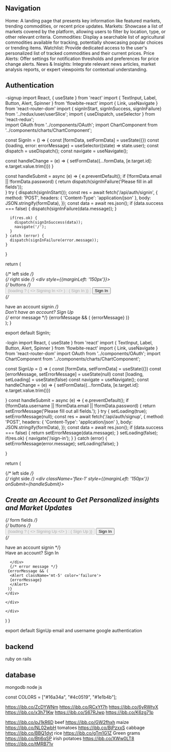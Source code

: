 ## Navigation

Home: A landing page that presents key information like featured markets, trending commodities, or recent price updates.
Markets: Showcase a list of markets covered by the platform, allowing users to filter by location, type, or other relevant criteria.
Commodities: Display a searchable list of agricultural commodities available for tracking, potentially showcasing popular choices or trending items.
Watchlist: Provide dedicated access to the user's personalized list of tracked commodities and their current prices.
Price Alerts: Offer settings for notification thresholds and preferences for price change alerts.
News & Insights: Integrate relevant news articles, market analysis reports, or expert viewpoints for contextual understanding.
## Authentication

-signup
import React, { useState } from 'react'
import { TextInput, Label, Button, Alert, Spinner } from 'flowbite-react'
import { Link, useNavigate } from 'react-router-dom'
import { signInStart, signInSuccess, signInFailure} from '../redux/user/userSlice';
import { useDispatch, useSelector } from 'react-redux';  
import OAuth from '../components/OAuth';
import ChartComponent from '../components/charts/ChartComponent';

const SignIn = () => {
  const [formData, setFormData] = useState({})
  const {loading, error: errorMessage} = useSelector((state) => state.user);
  const dispatch = useDispatch();
  const navigate = useNavigate();

  const handleChange = (e) => {
    setFormData({...formData, [e.target.id]: e.target.value.trim()})
  }

  const handleSubmit = async (e) => {
    e.preventDefault();
    if (!formData.email || !formData.password) {
      return dispatch(signInFailure('Please fill in all fields'));  
    }
    try {
      dispatch(signInStart()); 
      const res = await fetch('/api/auth/signin', {
        method: 'POST',
        headers: { 'Content-Type': 'application/json' },
        body: JSON.stringify(formData),
      });
      const data = await res.json();
      if (data.success === false) {
        dispatch(signInFailure(data.message));
      }
      
      if(res.ok) {
        dispatch(signInSuccess(data));
        navigate('/');
      }
    } catch (error) {
      dispatch(signInFailure(error.message));
    }
  }

  return (
    <div className='min-h-screen '>
      <div className='flex p-3 max-w-7xl mx-auto flex-col md:flex-row md:items-center'>
        {/* left side */}
        <div >
          <ChartComponent />
        </div>
        {/* right side */}
        <div  style={{marginLeft: '150px'}}>
          <form onSubmit={handleSubmit} className='max-w-md mx-auto'>
            <div>
              <Label value='Your email' />
              <TextInput
                type='email'
                placeholder='name@company.com'
                id='email'
                onChange={handleChange}
              />
            </div>
            <div>
              <Label value='Your password' />
              <TextInput
                type='password'
                placeholder='***********'
                id='password'
                onChange={handleChange}
              />
            </div>
            {/* buttons */}
            <div className='flex gap-2 mt-5'>
              <Button gradientDuoTone='purpleToBlue' type='submit' outline disabled={loading}>
                {loading ? (
                  <>
                    <Spinner className='w-5 h-5' />
                    <span>Signing In</span>
                  </>
                ) : (
                  <span>Sign In</span>
                )}
              </Button>
              <Link to='/signin'><Button gradientDuoTone='pinkToOrange' outline>Sign In</Button></Link>
            </div>
            <OAuth />
          </form>
          {/* have an account signin */}
          <div className='flex gap-2 text-sm mt-5'>
            <span>Don't have an account? </span>
            <Link to='/signup'><span className='text-blue-500'>Sign Up</span></Link>
          </div>
          {/* error message */}
          {errorMessage && (
            <Alert className='mt-5' color='failure'>
              {errorMessage}
            </Alert>
          )}
        </div>
      </div>
    </div>
  );
}

export default SignIn;

-login
import React, { useState } from 'react'
import { TextInput, Label, Button, Alert, Spinner } from 'flowbite-react'
import { Link, useNavigate } from 'react-router-dom'
import OAuth from '../components/OAuth';
import ChartComponent from '../components/charts/ChartComponent';


const SignUp = () => {
  const [formData, setFormData] = useState({})
  const [errorMessage, setErrorMessage] = useState(null)
  const [loading, setLoading] = useState(false)
  const navigate = useNavigate();
  const handleChange = (e) => {
    setFormData({...formData, [e.target.id]: e.target.value.trim()})

  }
 const handleSubmit = async (e) => {
    e.preventDefault();
    if (!formData.username || !formData.email || !formData.password) {
      return setErrorMessage('Please fill out all fields.');
    }
    try {
      setLoading(true);
      setErrorMessage(null);
      const res = await fetch('/api/auth/signup', {
        method: 'POST',
        headers: { 'Content-Type': 'application/json' },
        body: JSON.stringify(formData),
      });
      const data = await res.json();
      if (data.success === false) {
        return setErrorMessage(data.message);
      }
      setLoading(false);
      if(res.ok) {
        navigate('/sign-in');
      }
    } catch (error) {
      setErrorMessage(error.message);
      setLoading(false);
    }
   
  } 
 
  return (
    <div className='min-h-screen '>
    <div className='flex p-3 max-w-7xl mx-auto flex-col md:flex-row md:items-center'>
    {/* left side */}
    <div >
          <ChartComponent />
    </div>
    {/* right side */}
    <div className='flex-1' style={{marginLeft: '150px'}} onSubmit={handleSubmit}>
      <form onSubmit={handleSubmit} >
        <h2 className='text-2xl font-bold'>Create an Account to Get Personalized insights and Market Updates</h2>
        {/* form fields */}
      <div>
              <Label value='Your username' />
              <TextInput
                type='text'
                placeholder='Username'
                id='username'
                onChange={handleChange}
              />
            </div>
            <div>
              <Label value='Your email' />
              <TextInput
                type='email'
                placeholder='name@company.com'
                id='email'
                onChange={handleChange}
              />
            </div>
            <div>
              <Label value='Your password' />
              <TextInput
                type='password'
                placeholder='Password'
                id='password'
                onChange={handleChange}
              />
            </div>
        {/* buttons */}
        <div className='flex gap-2 mt-5'>
          <Button gradientDuoTone='purpleToBlue' type='submit' outline disabled={loading}>
            {loading ? (
              <>
                <Spinner className='w-5 h-5' />
                <span>Signing Up</span>
              </>
            ) : (
              <span>Sign Up</span>
            )}
          </Button>
          <Link to='/signin'><Button gradientDuoTone='pinkToOrange' outline>Sign In</Button></Link>
        </div>
        <OAuth />
      </form>
      {/* have an account signin */}
      <div className='flex gap-2 text-sm mt-5'>
      <span>Have an account?</span>
      <Link to='/signin'><span className='text-blue-500'>Sign In</span></Link>

      </div>
      {/* error message */}
     {errorMessage && (
      <Alert className='mt-5' color='failure'>
      {errorMessage}
      </Alert>
     )}
    </div>

    </div>
      
    </div>
  )
}

export default SignUp
email and username
google authentication


## backend
ruby on rails

## database
mongodb node js

const COLORS = ["#16a34a", "#4c0519", "#1e1b4b"];

https://ibb.co/ZcDYWNm
https://ibb.co/RCxYf7h
https://ibb.co/6yRWtyX
https://ibb.co/x3h71Kw
https://ibb.co/S67RJwp
https://ibb.co/K6zg71p


https://ibb.co/pJ1kR6D beef
https://ibb.co/GW2fhxh maize
https://ibb.co/NL02wbH tomatoes
https://ibb.co/BjPzxxS  cabbage
https://ibb.co/BBQ1dyt  rice
https://ibb.co/gTm1G1Z Green grams
https://ibb.co/Btj6qSP irish potatoes
https://ibb.co/XWw0LT8
https://ibb.co/tMRB71v